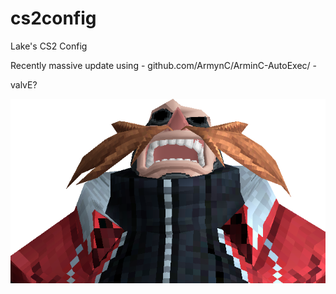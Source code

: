 # cs2config

Lake's CS2 Config

Recently massive update using - github.com/ArmynC/ArminC-AutoExec/ - 

valvE?

![alt text](https://github.com/lake17/cs2config/blob/main/README.png)
